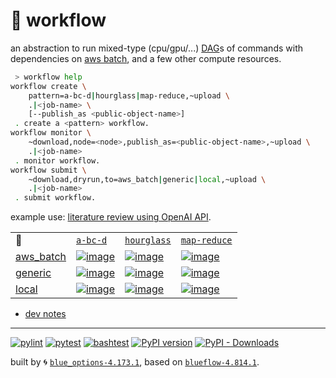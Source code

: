 # 📜 workflow

an abstraction to run mixed-type (cpu/gpu/...) [DAG](https://networkx.org/documentation/stable/reference/classes/digraph.html)s of commands with dependencies on [aws batch](https://aws.amazon.com/batch/), and a few other compute resources.

```bash
 > workflow help
workflow create \
	pattern=a-bc-d|hourglass|map-reduce,~upload \
	.|<job-name> \
	[--publish_as <public-object-name>]
 . create a <pattern> workflow.
workflow monitor \
	~download,node=<node>,publish_as=<public-object-name>,~upload \
	.|<job-name>
 . monitor workflow.
workflow submit \
	~download,dryrun,to=aws_batch|generic|local,~upload \
	.|<job-name>
 . submit workflow.
```

example use: [literature review using OpenAI API](https://github.com/kamangir/openai-commands/tree/main/openai_commands/literature_review).

|   |   |   |   |
| --- | --- | --- | --- |
| 📜 | [`a-bc-d`](./patterns/a-bc-d.dot) | [`hourglass`](./patterns/hourglass.dot) | [`map-reduce`](./patterns/map-reduce.dot) |
| [aws_batch](./runners/aws_batch.py) | [![image](https://kamangir-public.s3.ca-central-1.amazonaws.com/aws_batch-a-bc-d/workflow.gif?raw=true&random=lizSRzfWspoptCPd)](https://kamangir-public.s3.ca-central-1.amazonaws.com/aws_batch-a-bc-d/workflow.gif?raw=true&random=lizSRzfWspoptCPd) | [![image](https://kamangir-public.s3.ca-central-1.amazonaws.com/aws_batch-hourglass/workflow.gif?raw=true&random=QO22UX2RdVKEm9dv)](https://kamangir-public.s3.ca-central-1.amazonaws.com/aws_batch-hourglass/workflow.gif?raw=true&random=QO22UX2RdVKEm9dv) | [![image](https://kamangir-public.s3.ca-central-1.amazonaws.com/aws_batch-map-reduce/workflow.gif?raw=true&random=ZvAr9uOEgCtkUFtY)](https://kamangir-public.s3.ca-central-1.amazonaws.com/aws_batch-map-reduce/workflow.gif?raw=true&random=ZvAr9uOEgCtkUFtY) |
| [generic](./runners/generic.py) | [![image](https://kamangir-public.s3.ca-central-1.amazonaws.com/generic-a-bc-d/workflow.gif?raw=true&random=IFI6Fh635iuZG5R4)](https://kamangir-public.s3.ca-central-1.amazonaws.com/generic-a-bc-d/workflow.gif?raw=true&random=IFI6Fh635iuZG5R4) | [![image](https://kamangir-public.s3.ca-central-1.amazonaws.com/generic-hourglass/workflow.gif?raw=true&random=jV2DTilbEzivyjnq)](https://kamangir-public.s3.ca-central-1.amazonaws.com/generic-hourglass/workflow.gif?raw=true&random=jV2DTilbEzivyjnq) | [![image](https://kamangir-public.s3.ca-central-1.amazonaws.com/generic-map-reduce/workflow.gif?raw=true&random=j1nlukxMftH0Zmfd)](https://kamangir-public.s3.ca-central-1.amazonaws.com/generic-map-reduce/workflow.gif?raw=true&random=j1nlukxMftH0Zmfd) |
| [local](./runners/local.py) | [![image](https://kamangir-public.s3.ca-central-1.amazonaws.com/local-a-bc-d/workflow.gif?raw=true&random=iigJE1HDSyaWElnp)](https://kamangir-public.s3.ca-central-1.amazonaws.com/local-a-bc-d/workflow.gif?raw=true&random=iigJE1HDSyaWElnp) | [![image](https://kamangir-public.s3.ca-central-1.amazonaws.com/local-hourglass/workflow.gif?raw=true&random=OchJ0uMZpnOtZ8gc)](https://kamangir-public.s3.ca-central-1.amazonaws.com/local-hourglass/workflow.gif?raw=true&random=OchJ0uMZpnOtZ8gc) | [![image](https://kamangir-public.s3.ca-central-1.amazonaws.com/local-map-reduce/workflow.gif?raw=true&random=hNsg93Wrc6pqYmeA)](https://kamangir-public.s3.ca-central-1.amazonaws.com/local-map-reduce/workflow.gif?raw=true&random=hNsg93Wrc6pqYmeA) |

- [dev notes](https://arash-kamangir.medium.com/%EF%B8%8F-openai-experiments-54-e49117dc69ef)

---


[![pylint](https://github.com/kamangir/notebooks-and-scripts/actions/workflows/pylint.yml/badge.svg)](https://github.com/kamangir/notebooks-and-scripts/actions/workflows/pylint.yml) [![pytest](https://github.com/kamangir/notebooks-and-scripts/actions/workflows/pytest.yml/badge.svg)](https://github.com/kamangir/notebooks-and-scripts/actions/workflows/pytest.yml) [![bashtest](https://github.com/kamangir/notebooks-and-scripts/actions/workflows/bashtest.yml/badge.svg)](https://github.com/kamangir/notebooks-and-scripts/actions/workflows/bashtest.yml) [![PyPI version](https://img.shields.io/pypi/v/notebooks-and-scripts.svg)](https://pypi.org/project/notebooks-and-scripts/) [![PyPI - Downloads](https://img.shields.io/pypi/dd/notebooks-and-scripts)](https://pypistats.org/packages/notebooks-and-scripts)

built by 🌀 [`blue_options-4.173.1`](https://github.com/kamangir/awesome-bash-cli), based on [`blueflow-4.814.1`](https://github.com/kamangir/notebooks-and-scripts).
